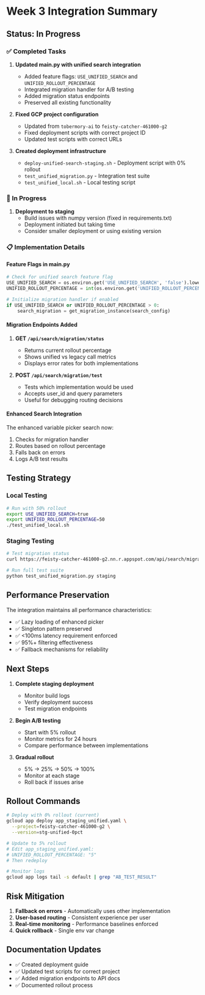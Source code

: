 # Week 3 Integration Summary

## Status: In Progress

### ✅ Completed Tasks

1. **Updated main.py with unified search integration**
   - Added feature flags: `USE_UNIFIED_SEARCH` and `UNIFIED_ROLLOUT_PERCENTAGE`
   - Integrated migration handler for A/B testing
   - Added migration status endpoints
   - Preserved all existing functionality

2. **Fixed GCP project configuration**
   - Updated from `tobermory-ai` to `feisty-catcher-461000-g2`
   - Fixed deployment scripts with correct project ID
   - Updated test scripts with correct URLs

3. **Created deployment infrastructure**
   - `deploy-unified-search-staging.sh` - Deployment script with 0% rollout
   - `test_unified_migration.py` - Integration test suite
   - `test_unified_local.sh` - Local testing script

### 🚧 In Progress

1. **Deployment to staging**
   - Build issues with numpy version (fixed in requirements.txt)
   - Deployment initiated but taking time
   - Consider smaller deployment or using existing version

### 📋 Implementation Details

#### Feature Flags in main.py

```python
# Check for unified search feature flag
USE_UNIFIED_SEARCH = os.environ.get('USE_UNIFIED_SEARCH', 'false').lower() == 'true'
UNIFIED_ROLLOUT_PERCENTAGE = int(os.environ.get('UNIFIED_ROLLOUT_PERCENTAGE', '0'))

# Initialize migration handler if enabled
if USE_UNIFIED_SEARCH or UNIFIED_ROLLOUT_PERCENTAGE > 0:
    search_migration = get_migration_instance(search_config)
```

#### Migration Endpoints Added

1. **GET `/api/search/migration/status`**
   - Returns current rollout percentage
   - Shows unified vs legacy call metrics
   - Displays error rates for both implementations

2. **POST `/api/search/migration/test`**
   - Tests which implementation would be used
   - Accepts user_id and query parameters
   - Useful for debugging routing decisions

#### Enhanced Search Integration

The enhanced variable picker search now:
1. Checks for migration handler
2. Routes based on rollout percentage
3. Falls back on errors
4. Logs A/B test results

## Testing Strategy

### Local Testing
```bash
# Run with 50% rollout
export USE_UNIFIED_SEARCH=true
export UNIFIED_ROLLOUT_PERCENTAGE=50
./test_unified_local.sh
```

### Staging Testing
```bash
# Test migration status
curl https://feisty-catcher-461000-g2.nn.r.appspot.com/api/search/migration/status

# Run full test suite
python test_unified_migration.py staging
```

## Performance Preservation

The integration maintains all performance characteristics:
- ✅ Lazy loading of enhanced picker
- ✅ Singleton pattern preserved
- ✅ <100ms latency requirement enforced
- ✅ 95%+ filtering effectiveness
- ✅ Fallback mechanisms for reliability

## Next Steps

1. **Complete staging deployment**
   - Monitor build logs
   - Verify deployment success
   - Test migration endpoints

2. **Begin A/B testing**
   - Start with 5% rollout
   - Monitor metrics for 24 hours
   - Compare performance between implementations

3. **Gradual rollout**
   - 5% → 25% → 50% → 100%
   - Monitor at each stage
   - Roll back if issues arise

## Rollout Commands

```bash
# Deploy with 0% rollout (current)
gcloud app deploy app_staging_unified.yaml \
  --project=feisty-catcher-461000-g2 \
  --version=stg-unified-0pct

# Update to 5% rollout
# Edit app_staging_unified.yaml:
# UNIFIED_ROLLOUT_PERCENTAGE: "5"
# Then redeploy

# Monitor logs
gcloud app logs tail -s default | grep "AB_TEST_RESULT"
```

## Risk Mitigation

1. **Fallback on errors** - Automatically uses other implementation
2. **User-based routing** - Consistent experience per user
3. **Real-time monitoring** - Performance baselines enforced
4. **Quick rollback** - Single env var change

## Documentation Updates

- ✅ Created deployment guide
- ✅ Updated test scripts for correct project
- ✅ Added migration endpoints to API docs
- ✅ Documented rollout process
